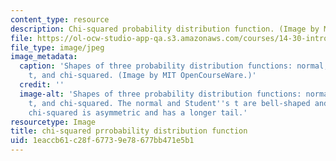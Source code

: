 ```yaml
---
content_type: resource
description: Chi-squared probability distribution function. (Image by MIT OpenCourseWare.)
file: https://ol-ocw-studio-app-qa.s3.amazonaws.com/courses/14-30-introduction-to-statistical-methods-in-economics-spring-2009/1eaccb61c28f67739e78677bb471e5b1_14-30s09-th.jpg
file_type: image/jpeg
image_metadata:
  caption: 'Shapes of three probability distribution functions: normal, Student''s
    t, and chi-squared. (Image by MIT OpenCourseWare.)'
  credit: ''
  image-alt: 'Shapes of three probability distribution functions: normal, Student''s
    t, and chi-squared. The normal and Student''s t are bell-shaped and symmetric;
    chi-squared is asymmetric and has a longer tail.'
resourcetype: Image
title: chi-squared prrobability distribution function
uid: 1eaccb61-c28f-6773-9e78-677bb471e5b1
---
```

